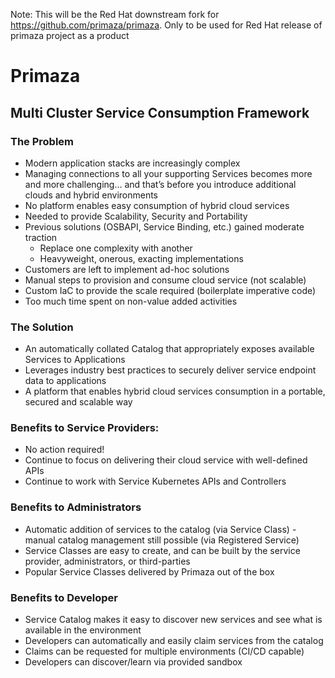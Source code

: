 Note: This will be the Red Hat downstream fork for https://github.com/primaza/primaza. Only to be used for Red Hat release of primaza project as a product

# Primaza
## Multi Cluster Service Consumption Framework

### The Problem
- Modern application stacks are increasingly complex
- Managing connections to all your supporting Services becomes more and more challenging… and that’s before you introduce additional clouds and hybrid environments
- No platform enables easy consumption of hybrid cloud services 
- Needed to provide Scalability, Security and Portability
- Previous solutions (OSBAPI, Service Binding, etc.) gained moderate traction
  - Replace one complexity with another
  - Heavyweight, onerous, exacting implementations
- Customers are left to implement ad-hoc solutions
- Manual steps to provision and consume cloud service (not scalable)
- Custom IaC to provide the scale required (boilerplate imperative code)
- Too much time spent on non-value added activities

### The Solution
- An automatically collated Catalog that appropriately exposes available Services to Applications
- Leverages industry best practices to securely deliver service endpoint data to applications
- A platform that enables hybrid cloud services consumption in a portable, secured and scalable way

### Benefits to Service Providers:
- No action required!
- Continue to focus on delivering their cloud service with well-defined APIs
- Continue to work with Service Kubernetes APIs and Controllers

### Benefits to Administrators
- Automatic addition of services to the catalog (via Service Class) - manual catalog management still possible (via Registered Service)
- Service Classes are easy to create, and can be built by the service provider, administrators, or third-parties
- Popular Service Classes delivered by Primaza out of the box

### Benefits to Developer
- Service Catalog makes it easy to discover new services and see what is available in the environment
- Developers can automatically and easily claim services from the catalog
- Claims can be requested for multiple environments (CI/CD capable)
- Developers can discover/learn via provided sandbox
